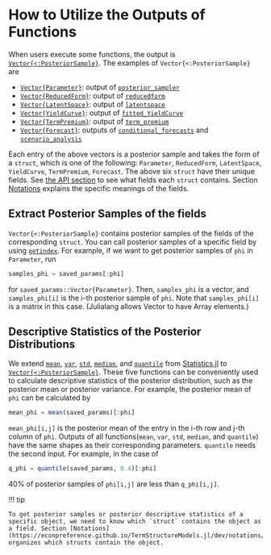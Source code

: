 # How to Utilize the Outputs of Functions

When users execute some functions, the output is [`Vector{<:PosteriorSample}`](https://econpreference.github.io/TermStructureModels.jl/dev/api/#TermStructureModels.PosteriorSample). The examples of `Vector{<:PosteriorSample}` are

- [`Vector{Parameter}`](https://econpreference.github.io/TermStructureModels.jl/dev/api/#TermStructureModels.Parameter): output of [`posterior_sampler`](@ref)
- [`Vector{ReducedForm}`](https://econpreference.github.io/TermStructureModels.jl/dev/api/#TermStructureModels.ReducedForm): output of [`reducedform`](@ref)
- [`Vector{LatentSpace}`](https://econpreference.github.io/TermStructureModels.jl/dev/api/#TermStructureModels.LatentSpace): output of [`latentspace`](@ref)
- [`Vector{YieldCurve}`](https://econpreference.github.io/TermStructureModels.jl/dev/api/#TermStructureModels.YieldCurve): output of [`fitted_YieldCurve`](@ref)
- [`Vector{TermPremium}`](https://econpreference.github.io/TermStructureModels.jl/dev/api/#TermStructureModels.TermPremium): output of [`term_premium`](@ref)
- [`Vector{Forecast}`](https://econpreference.github.io/TermStructureModels.jl/dev/api/#TermStructureModels.Forecast): outputs of [`conditional_forecasts`](@ref) and [`scenario_analysis`](@ref)

Each entry of the above vectors is a posterior sample and takes the form of a `struct`, which is one of the following: `Parameter`, `ReducedForm`, `LatentSpace`, `YieldCurve`, `TermPremium`, `Forecast`. The above six `struct` have their unique fields. See [the API section](https://econpreference.github.io/TermStructureModels.jl/dev/api/#API-documentation) to see what fields each `struct` contains. Section [Notations](https://econpreference.github.io/TermStructureModels.jl/dev/notations/) explains the specific meanings of the fields.

## Extract Posterior Samples of the fields

`Vector{<:PosteriorSample}` contains posterior samples of the fields of the corresponding `struct`. You can call posterior samples of a specific field by using [`getindex`](@ref). For example, if we want to get posterior samples of `phi` in `Parameter`, run

```julia
samples_phi = saved_params[:phi]
```

for `saved_params::Vector{Parameter}`. Then, `samples_phi` is a vector, and `samples_phi[i]` is the i-th posterior sample of `phi`. Note that `samples_phi[i]` is a matrix in this case. (Julialang allows Vector to have Array elements.)

## Descriptive Statistics of the Posterior Distributions

We extend [`mean`](@ref), [`var`](@ref), [`std`](@ref), [`median`](@ref), and [`quantile`](@ref) from [Statistics.jl](https://github.com/JuliaStats/Statistics.jl) to [`Vector{<:PosteriorSample}`](https://econpreference.github.io/TermStructureModels.jl/dev/api/#TermStructureModels.PosteriorSample). These five functions can be conveniently used to calculate descriptive statistics of the posterior distribution, such as the posterior mean or posterior variance. For example, the posterior mean of `phi` can be calculated by

```julia
mean_phi = mean(saved_params)[:phi]
```

`mean_phi[i,j]` is the posterior mean of the entry in the i-th row and j-th column of `phi`. Outputs of all functions(`mean`, `var`, `std`, `median`, and `quantile`) have the same shapes as their corresponding parameters. `quantile` needs the second input. For example, in the case of

```julia
q_phi = quantile(saved_params, 0.4)[:phi]
```

40% of posterior samples of `phi[i,j]` are less than `q_phi[i,j]`.

!!! tip

    To get posterior samples or posterior descriptive statistics of a specific object, we need to know which `struct` contains the object as a field. Section [Notations](https://econpreference.github.io/TermStructureModels.jl/dev/notations/) organizes which structs contain the object.
